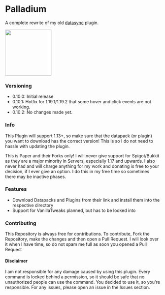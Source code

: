# Palladium
A complete rewrite of my old [datasync](https://github.com/tornrpg/datasync) plugin.

<p align="left"><a href="https://modrinth.com/plugin/palladium">
    <img 
    src="https://raw.githubusercontent.com/modrinth/art/main/Branding/Badge/badge-dark__184x72.png"
    width=150px
    />
</a></p>

### Versioning

 - 0.10.0: Initial release
 - 0.10.1: Hotfix for 1.19.1/1.19.2 that some hover and click events are not working.
 - 0.10.2: No changes made yet.

### Info

This Plugin will support 1.13+, so make sure that the datapack (or plugin) you want to download has the correct version!
This is so I do not need to hassle with updating the plugin.

This is Paper and their Forks only! I will never give support for Spigot/Bukkit as they are a major minority in Servers, especially 1.17 and upwards.
I also never had and will charge anything for my work and donating is free to your decision, if I ever give an option.
I do this in my free time so sometimes there may be inactive phases.

### Features

 - Download Datapacks and Plugins from their link and install them into the respective directory
 - Support for VanillaTweaks planned, but has to be looked into

### Contributing

This Repository is always free for contributions. To contribute, Fork the Repository, make the changes and then open a Pull Request. 
I will look over it when I have time, so do not spam me full as soon you opened a Pull Request

#### Disclaimer
I am not responsible for any damage caused by using this plugin. 
Every command is locked behind a permission, so it should be safe that no unauthorized people can use the command. 
You decided to use it, so you're responsible. 
For any issues, please open an issue in the Issues section.
